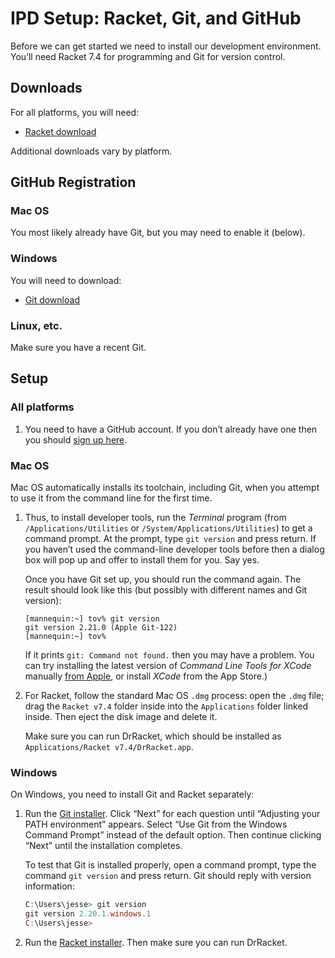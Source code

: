 # IPD Setup: Racket, Git, and GitHub

Before we can get started we need to install our development
environment. You’ll need Racket 7.4 for programming and Git for version
control.

[Racket download]:
    https://download.racket-lang.org/

[Git download]:
    https://git-scm.com/download/win/

[CLT]:
    https://developer.apple.com/downloads/

[GitHub sign-up]:
    https://github.com/join

## Downloads

For all platforms, you will need:

  - [Racket download]

Additional downloads vary by platform.

## GitHub Registration

### Mac OS

You most likely already have Git, but you may need to enable it (below).

### Windows

You will need to download:

   - [Git download]

### Linux, etc.

Make sure you have a recent Git.

## Setup

### All platforms

 1. You need to have a GitHub account. If you don’t already have one
    then you should [sign up here][GitHub sign-up].

### Mac OS

Mac OS automatically installs its toolchain, including Git, when you
attempt to use it from the command line for the first time.

 1. Thus, to install developer tools, run the *Terminal* program (from
    `/Applications/Utilities` or `/System/Applications/Utilities`) to
    get a command prompt. At the prompt, type `git version` and press
    return. If you haven’t used the command-line developer tools before
    then a dialog box will pop up and offer to install them for you. Say
    yes.
    
    Once you have Git set up, you should run the command again. The
    result should look like this (but possibly with different names and
    Git version):
    
    ```console
    [mannequin:~] tov% git version
    git version 2.21.0 (Apple Git-122)
    [mannequin:~] tov% 
    ```
    
    If it prints `git: Command not found.` then you may have a problem.
    You can try installing the latest version of *Command Line Tools for
    XCode* manually [from Apple][CLT], or install *XCode* from the App
    Store.)

 2. For Racket, follow the standard Mac OS `.dmg` process: open the
    `.dmg` file; drag the `Racket v7.4` folder inside into the
    `Applications` folder linked inside. Then eject the disk image and
    delete it.
    
    Make sure you can run DrRacket, which should be installed as
    `Applications/Racket v7.4/DrRacket.app`.

### Windows

On Windows, you need to install Git and Racket separately:

 1. Run the [Git installer][Git download]. Click “Next” for each
    question until “Adjusting your PATH environment” appears. Select
    “Use Git from the Windows Command Prompt” instead of the default
    option. Then continue clicking “Next” until the installation
    completes.
    
    To test that Git is installed properly, open a command prompt,
    type the command `git version` and press return. Git should reply
    with version information:
    
    ```PowerShell
    C:\Users\jesse> git version
    git version 2.20.1.windows.1
    C:\Users\jesse> 
    ```

 2. Run the [Racket installer][Racket download]. Then make sure you can
    run DrRacket.

